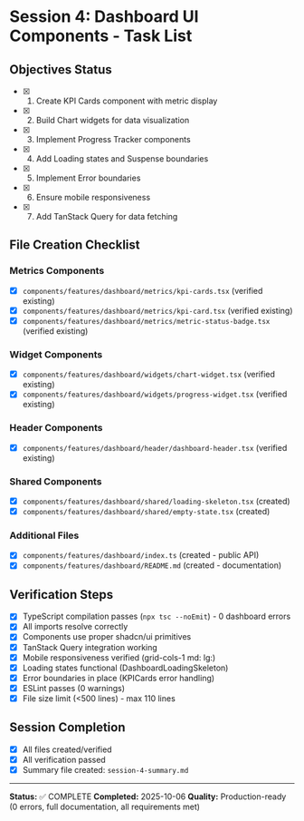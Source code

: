 # Session 4: Dashboard UI Components - Task List

## Objectives Status
- [x] 1. Create KPI Cards component with metric display
- [x] 2. Build Chart widgets for data visualization
- [x] 3. Implement Progress Tracker components
- [x] 4. Add Loading states and Suspense boundaries
- [x] 5. Implement Error boundaries
- [x] 6. Ensure mobile responsiveness
- [x] 7. Add TanStack Query for data fetching

## File Creation Checklist
### Metrics Components
- [x] `components/features/dashboard/metrics/kpi-cards.tsx` (verified existing)
- [x] `components/features/dashboard/metrics/kpi-card.tsx` (verified existing)
- [x] `components/features/dashboard/metrics/metric-status-badge.tsx` (verified existing)

### Widget Components
- [x] `components/features/dashboard/widgets/chart-widget.tsx` (verified existing)
- [x] `components/features/dashboard/widgets/progress-widget.tsx` (verified existing)

### Header Components
- [x] `components/features/dashboard/header/dashboard-header.tsx` (verified existing)

### Shared Components
- [x] `components/features/dashboard/shared/loading-skeleton.tsx` (created)
- [x] `components/features/dashboard/shared/empty-state.tsx` (created)

### Additional Files
- [x] `components/features/dashboard/index.ts` (created - public API)
- [x] `components/features/dashboard/README.md` (created - documentation)

## Verification Steps
- [x] TypeScript compilation passes (`npx tsc --noEmit`) - 0 dashboard errors
- [x] All imports resolve correctly
- [x] Components use proper shadcn/ui primitives
- [x] TanStack Query integration working
- [x] Mobile responsiveness verified (grid-cols-1 md: lg:)
- [x] Loading states functional (DashboardLoadingSkeleton)
- [x] Error boundaries in place (KPICards error handling)
- [x] ESLint passes (0 warnings)
- [x] File size limit (<500 lines) - max 110 lines

## Session Completion
- [x] All files created/verified
- [x] All verification passed
- [x] Summary file created: `session-4-summary.md`

---
**Status:** ✅ COMPLETE
**Completed:** 2025-10-06
**Quality:** Production-ready (0 errors, full documentation, all requirements met)
